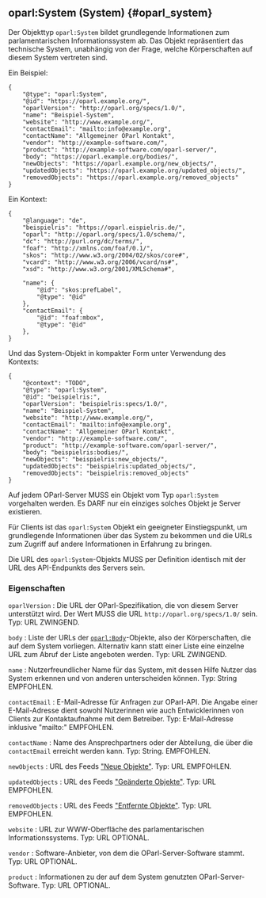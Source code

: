 oparl:System (System)   {#oparl_system}
--------------------

Der Objekttyp `oparl:System` bildet grundlegende Informationen zum
parlamentarischen Informationssystem ab. Das Objekt repräsentiert
das technische System, unabhängig von der Frage, welche Körperschaften
auf diesem System vertreten sind.

Ein Beispiel:

~~~~~  {#system_ex1 .json}
{
    "@type": "oparl:System",
    "@id": "https://oparl.example.org/",
    "oparlVersion": "http://oparl.org/specs/1.0/",
    "name": "Beispiel-System",
    "website": "http://www.example.org/",
    "contactEmail": "mailto:info@example.org",
    "contactName": "Allgemeiner OParl Kontakt",
    "vendor": "http://example-software.com/",
    "product": "http://example-software.com/oparl-server/",
    "body": "https://oparl.example.org/bodies/",
    "newObjects": "https://oparl.example.org/new_objects/",
    "updatedObjects": "https://oparl.example.org/updated_objects/",
    "removedObjects": "https://oparl.example.org/removed_objects"
}
~~~~~

Ein Kontext:

~~~~~  {#system_ex_context .json}
{
    "@language": "de",
    "beispielris": "https://oparl.eispielris.de/",
    "oparl": "http://oparl.org/specs/1.0/schema/",
    "dc": "http://purl.org/dc/terms/",
    "foaf": "http://xmlns.com/foaf/0.1/",
    "skos": "http://www.w3.org/2004/02/skos/core#",
    "vcard": "http://www.w3.org/2006/vcard/ns#",
    "xsd": "http://www.w3.org/2001/XMLSchema#",

    "name": {
        "@id": "skos:prefLabel",
        "@type": "@id"
    },
    "contactEmail": {
        "@id": "foaf:mbox",
        "@type": "@id"
    },
}
~~~~~

Und das System-Objekt in kompakter Form unter Verwendung des Kontexts:

~~~~~  {#system_ex2 .json}
{
    "@context": "TODO",
    "@type": "oparl:System",
    "@id": "beispielris:",
    "oparlVersion": "beispielris:specs/1.0/",
    "name": "Beispiel-System",
    "website": "http://www.example.org/",
    "contactEmail": "mailto:info@example.org",
    "contactName": "Allgemeiner OParl Kontakt",
    "vendor": "http://example-software.com/",
    "product": "http://example-software.com/oparl-server/",
    "body": "beispielris:bodies/",
    "newObjects": "beispielris:new_objects/",
    "updatedObjects": "beispielris:updated_objects/",
    "removedObjects": "beispielris:removed_objects"
}
~~~~~

Auf jedem OParl-Server MUSS ein Objekt vom Typ `oparl:System` vorgehalten
werden. Es DARF nur ein einziges solches Objekt je Server existieren.

Für Clients ist das `oparl:System` Objekt ein geeigneter Einstiegspunkt,
um grundlegende Informationen über das System zu bekommen und die URLs
zum Zugriff auf andere Informationen in Erfahrung zu bringen.

Die URL des `oparl:System`-Objekts MUSS per Definition identisch mit
der URL des API-Endpunkts des Servers sein.

### Eigenschaften

`oparlVersion`
:   Die URL der OParl-Spezifikation, die von diesem Server unterstützt 
    wird. Der Wert MUSS die URL `http://oparl.org/specs/1.0/` sein.
    Typ: URL
    ZWINGEND.

`body`
:   Liste der URLs der [`oparl:Body`](#oparl_body)-Objekte, also der 
    Körperschaften, die auf dem System vorliegen. Alternativ kann statt 
    einer Liste eine einzelne URL zum Abruf der Liste angeboten werden.
    Typ: URL
    ZWINGEND.

`name`
:   Nutzerfreundlicher Name für das System, mit dessen Hilfe Nutzer das
    System erkennen und von anderen unterscheiden können.
    Typ: String
    EMPFOHLEN.

`contactEmail`
:   E-Mail-Adresse für Anfragen zur OParl-API. Die Angabe einer E-Mail-Adresse dient sowohl Nutzerinnen
    wie auch Entwicklerinnen von Clients zur Kontaktaufnahme mit dem
    Betreiber.
    Typ: E-Mail-Adresse inklusive "mailto:"
    EMPFOHLEN. 

`contactName`
:   Name des Ansprechpartners oder der Abteilung, die über die `contactEmail`
    erreicht werden kann.
    Typ: String.
    EMPFOHLEN. 

`newObjects`
:   URL des Feeds ["Neue Objekte"](#feed_neue_objekte).
    Typ: URL
    EMPFOHLEN.

`updatedObjects`
:   URL des Feeds ["Geänderte Objekte"](#feed_geaenderte_objekte).
    Typ: URL
    EMPFOHLEN.

`removedObjects`
:   URL des Feeds ["Entfernte Objekte"](#feed_entfernte_objekte).
    Typ: URL
    EMPFOHLEN.

`website`
:   URL zur WWW-Oberfläche des parlamentarischen Informationssystems.
    Typ: URL
    OPTIONAL.

`vendor`
:   Software-Anbieter, von dem die OParl-Server-Software stammt.
    Typ: URL
    OPTIONAL.

`product`
:   Informationen zu der auf dem System genutzten OParl-Server-Software.
    Typ: URL
    OPTIONAL.
